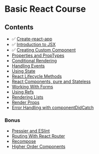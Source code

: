 # Basic React Course

## Contents

  * ✅ [Create-react-app](/create_react_app.md)
  * ✅ [Introduction to JSX](/jsx.md)
  * ✅ [Creating Custom Component](/custom_component.md)
  * [Properties and PropTypes](#)
  * [Conditional Rendering](#)
  * [Handling Events](#)
  * [Using State](#)
  * [React Lifecycle Methods](#)
  * [React Components, pure and Stateless](#)
  * [Working With Forms](#)
  * [Using Refs](#)
  * [Rendering Lists](#)
  * [Render Props](#)
  * [Error Handling with componentDidCatch](#)

### Bonus
  * [Pressier and ESlint](#)
  * [Routing With React Router](#)
  * [Recompose](#)
  * [Higher Order Components](#)
